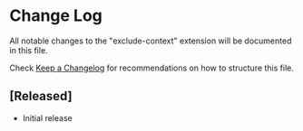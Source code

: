 # Change Log
All notable changes to the "exclude-context" extension will be documented in this file.

Check [Keep a Changelog](http://keepachangelog.com/) for recommendations on how to structure this file.

## [Released]
- Initial release
